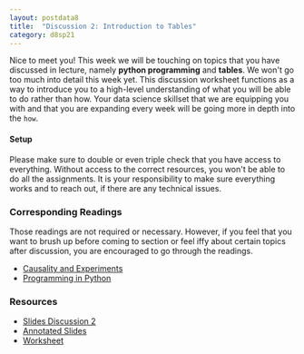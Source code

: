 ```yaml
---
layout: postdata8
title:  "Discussion 2: Introduction to Tables"
category: d8sp21
---
```


Nice to meet you! This week we will be touching on topics that you have discussed in lecture, namely **python programming** and **tables**. We won't go too much into detail this week yet. This discussion worksheet functions as a way to introduce you to a high-level understanding of what you will be able to do rather than how. Your data science skillset that we are equipping you with and that you are expanding every week will be going more in depth into the `how`.

#### Setup

Please make sure to double or even triple check that you have access to everything. Without access to the correct resources, you won't be able to do all the assignments. It is your responsibility to make sure everything works and to reach out, if there are any technical issues.


### Corresponding Readings

Those readings are not required or necessary. However, if you feel that you want to brush up before coming to section or feel iffy about certain topics after discussion, you are encouraged to go through the readings.

- [Causality and Experiments](https://www.inferentialthinking.com/chapters/02/causality-and-experiments.html)
- [Programming in Python](https://www.inferentialthinking.com/chapters/03/programming-in-python.html)


### Resources

- [Slides Discussion 2](/assets/docs/d8-sp21-dis02.pdf)
- [Annotated Slides](/)
- [Worksheet](tinyurl.com/d8discussion2)
